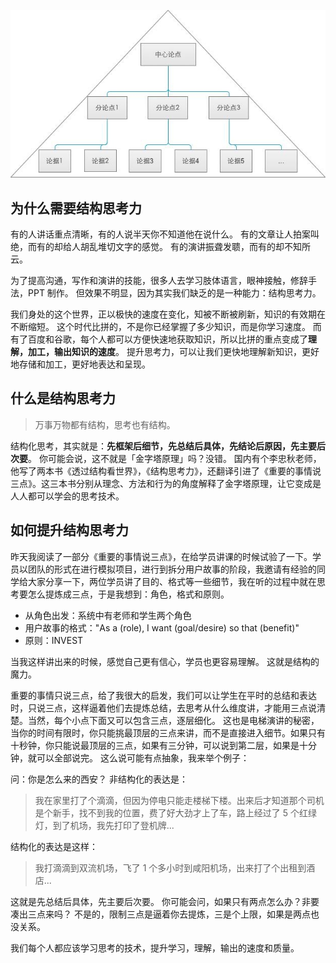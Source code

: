 ![](./_image/2017-03-15-22-12-05.jpg)

## 为什么需要结构思考力
有的人讲话重点清晰，有的人说半天你不知道他在说什么。
有的文章让人拍案叫绝，而有的却给人胡乱堆切文字的感觉。
有的演讲振聋发聩，而有的却不知所云。

为了提高沟通，写作和演讲的技能，很多人去学习肢体语言，眼神接触，修辞手法，PPT 制作。
但效果不明显，因为其实我们缺乏的是一种能力：结构思考力。

我们身处的这个世界，正以极快的速度在变化，知被不断被刷新，知识的有效期在不断缩短。
这个时代比拼的，不是你已经掌握了多少知识，而是你学习速度。
而有了百度和谷歌，每个人都可以方便快速地获取知识，所以比拼的重点变成了**理解，加工，输出知识的速度**。
提升思考力，可以让我们更快地理解新知识，更好地存储和加工，更好地表达和呈现。

## 什么是结构思考力
>万事万物都有结构，思考也有结构。

结构化思考，其实就是：**先框架后细节，先总结后具体，先结论后原因，先主要后次要**。
你可能会说，这不就是「金字塔原理」吗？没错。
国内有个李忠秋老师，他写了两本书《透过结构看世界》，《结构思考力》，还翻译引进了《重要的事情说三点》。这三本书分别从理念、方法和行为的角度解释了金字塔原理，让它变成是人人都可以学会的思考技术。

## 如何提升结构思考力
昨天我阅读了一部分《重要的事情说三点》，在给学员讲课的时候试验了一下。学员以团队的形式在进行模拟项目，进行到拆分用户故事的阶段，我邀请有经验的同学给大家分享一下，两位学员讲了目的、格式等一些细节，我在听的过程中就在思考要怎么提炼成三点，于是我想到：角色，格式和原则。
* 从角色出发：系统中有老师和学生两个角色
* 用户故事的格式："As a (role), I want (goal/desire) so that (benefit)"
* 原则：INVEST

当我这样讲出来的时候，感觉自己更有信心，学员也更容易理解。
这就是结构的魔力。

重要的事情只说三点，给了我很大的启发，我们可以让学生在平时的总结和表达时，只说三点，这样逼着他们去提炼总结，去思考从什么维度讲，才能用三点说清楚。当然，每个小点下面又可以包含三点，逐层细化。
这也是电梯演讲的秘密，当你的时间有限时，你只能挑最顶层的三点来讲，而不是直接进入细节。如果只有十秒钟，你只能说最顶层的三点，如果有三分钟，可以说到第二层，如果是十分钟，就可以全部说完。
这么说可能有点抽象，我来举个例子：

问：你是怎么来的西安？
非结构化的表达是：
>我在家里打了个滴滴，但因为停电只能走楼梯下楼。出来后才知道那个司机是个新手，找不到我的位置，费了好大劲才上了车，路上经过了 5 个红绿灯，到了机场，我先打印了登机牌...

结构化的表达是这样：
>我打滴滴到双流机场，飞了 1 个多小时到咸阳机场，出来打了个出租到酒店...

这就是先总结后具体，先主要后次要。
你可能会问，如果只有两点怎么办？非要凑出三点来吗？
不是的，限制三点是逼着你去提炼，三是个上限，如果是两点也没关系。

我们每个人都应该学习思考的技术，提升学习，理解，输出的速度和质量。
